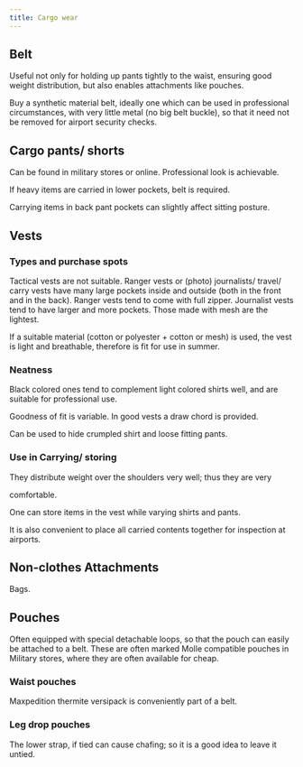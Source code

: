 ```yaml
---
title: Cargo wear
---
```


## Belt

Useful not only for holding up pants tightly to the waist, ensuring good
weight distribution, but also enables attachments like pouches.

Buy a synthetic material belt, ideally one which can be used in
professional circumstances, with very little metal (no big belt buckle),
so that it need not be removed for airport security checks.

## Cargo pants/ shorts

Can be found in military stores or online. Professional look is
achievable.

If heavy items are carried in lower pockets, belt is required.

Carrying items in back pant pockets can slightly affect sitting posture.

## Vests

### Types and purchase spots

Tactical vests are not suitable. Ranger vests or (photo) journalists/
travel/ carry vests have many large pockets inside and outside (both in
the front and in the back). Ranger vests tend to come with full zipper.
Journalist vests tend to have larger and more pockets. Those made with
mesh are the lightest.

If a suitable material (cotton or polyester + cotton or mesh) is used,
the vest is light and breathable, therefore is fit for use in summer.

### Neatness

Black colored ones tend to complement light colored shirts well, and are
suitable for professional use.

Goodness of fit is variable. In good vests a draw chord is provided.

Can be used to hide crumpled shirt and loose fitting pants.

### Use in Carrying/ storing
They distribute weight over the shoulders very well; thus they are very

comfortable.

One can store items in the vest while varying shirts and pants.

It is also convenient to place all carried contents together for
inspection at airports.

## Non-clothes Attachments

Bags.

## Pouches

Often equipped with special detachable loops, so that the pouch can
easily be attached to a belt. These are often marked Molle compatible
pouches in Military stores, where they are often available for cheap.

### Waist pouches

Maxpedition thermite versipack is conveniently part of a belt.

### Leg drop pouches

The lower strap, if tied can cause chafing; so it is a good idea to
leave it untied.
